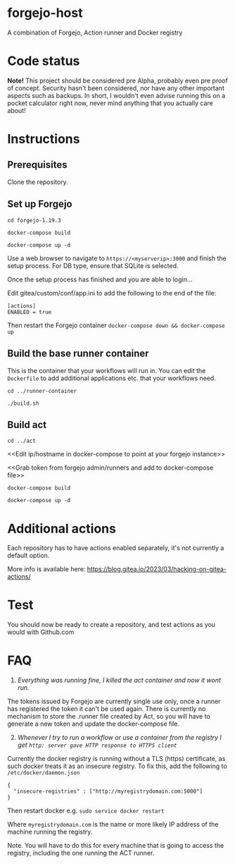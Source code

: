 # forgejo-host

A combination of Forgejo, Action runner and Docker registry

# Code status
**Note!** This project should be considered pre Alpha, probably even pre proof of concept. Security hasn't been considered, nor have any other important aspects such as backups. In short, I wouldn't even advise running this on a pocket calculator right now, never mind anything that you actually care about!

# Instructions
## Prerequisites
Clone the repository.

## Set up Forgejo
`cd forgejo-1.19.3`

`docker-compose build`

`docker-compose up -d`

Use a web browser to navigate to `https://<myserverip>:3000` and finish the setup process. For DB type, ensure that SQLite is selected.

Once the setup process has finished and you are able to login...

Edit gitea/custom/conf/app.ini to add the following to the end of the file:
```
[actions]
ENABLED = true
```
Then restart the Forgejo container `docker-compose down && docker-compose up`

## Build the base runner container

This is the container that your workflows will run in. You can edit the `Dockerfile` to add additional applications etc. that your workflows need.

`cd ../runner-container`

`./build.sh`

## Build act
`cd ../act`

<<Edit ip/hostname in docker-compose to point at your forgejo instance>>

<<Grab token from forgejo admin/runners and add to  docker-compose file>>

`docker-compose build`

`docker-compose up -d`

# Additional actions

Each repository has to have actions enabled separately, it's not currently a default option.

More info is available here: https://blog.gitea.io/2023/03/hacking-on-gitea-actions/

# Test
You should now be ready to create a repository, and test actions as you would with Github.com

# FAQ
1. *Everything was running fine, I killed the act container and now it wont run.*

The tokens issued by Forgejo are currently single use only, once a runner has registered the token it can't be used again. There is currently no mechanism to store the .runner file created by Act, so you will have to generate a new token and update the docker-compose file.

2. *Whenever I try to run a workflow or use a container from the registry I get `http: server gave HTTP response to HTTPS client`*

Currently the docker registry is running without a TLS (https) certificate, as such docker treats it as an insecure registry. To fix this, add the following to `/etc/docker/daemon.json`
```
{
  "insecure-registries" : ["http://myregistrydomain.com:5000"]
}
```
Then restart docker e.g. `sudo service docker restart`

Where `myregistrydomain.com` is the name or more likely IP address of the machine running the registry.

Note. You will have to do this for every machine that is going to access the registry, including the one running the ACT runner.
